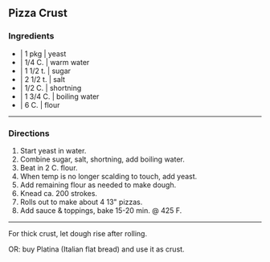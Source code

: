 ## Pizza Crust

### Ingredients

* | 1 pkg    | yeast
* | 1/4 C.   | warm water
* | 1 1/2 t. | sugar
* | 2 1/2 t. | salt
* | 1/2 C.   | shortning
* | 1 3/4 C. | boiling water
* | 6 C.     | flour

---

### Directions

1. Start yeast in water.
1. Combine sugar, salt, shortning, add boiling water.
1. Beat in 2 C. flour.
1. When temp is no longer scalding to touch, add yeast.
1. Add remaining flour as needed to make dough.
1. Knead ca. 200 strokes.
1. Rolls out to make about 4 13" pizzas.
1. Add sauce & toppings, bake 15-20 min. @ 425 F.

---

For thick crust, let dough rise after rolling.

OR: buy Platina (Italian flat bread) and use it as crust.
